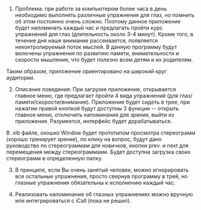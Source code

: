 
1. Проблема: при работе за компьютером более часа в день необходимо выполнять различные
 упражнения для глаз, но помнить об этом постоянно очень сложно. Поэтому данное приложение
 будет напоминать каждый час и предлагать пройти курс упражнений для глаз (длительность
около 3-4 минут). Кроме того, в течение дня наше внимание рассеивается, появляется
неконтролируемый поток мыслей. В данную программу будут включены упражнения по развитию
 памяти, внимательности и скорости мышления, что будет полезно всем детям и их родителям.

Таким образом, приложение ориентировано на широкий круг аудитории.

2. Описание поведения: При загрузке приложение, открывается главное меню, где предлагает
 пройти 4 вида упражнений (для глаз/памяти/скорости/внимания). Приложение будет сидеть в
 трее, при нажатии правой кнопкой будут доступны 3 функции -- открыть главное меню,
 отключить напоминания для зрения, выйти из приложения. Разумеется, интерфейс будет
 дорабатываться.

В .xib файле, окошко Window будет прототипом просмотра стереограмм (хорошо тренирует
 зрение), по клику на вопрос, будут дано руководство по стереограммам для новичков,
 кнопки prev. и next для перемещения между стереограммами. 
 Будет доступна загрузка своих стереограмм в определенную папку. 

3. В принципе, если Вы очень занятый человек, можно игнорировать все остальные упражнения, просто свернув программу в трей, но глазные упражнения обязательны к исполнению каждый час.

4. Реализовать напоминание об глазных упражнениях можно вручную или интегрироваться с iCall (пока не решил).
